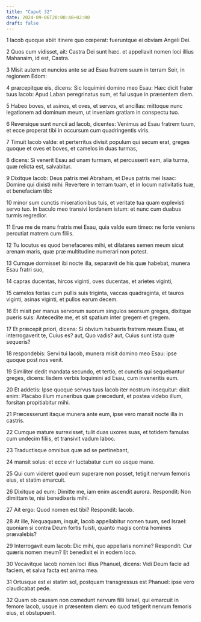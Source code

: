 ```yaml
---
title: "Caput 32"
date: 2024-09-06T20:00:48+02:00
draft: false
---
```



1 Iacob quoque abiit itinere quo cœperat: fueruntque ei obviam Angeli Dei.

2 Quos cum vidisset, ait: Castra Dei sunt hæc. et appellavit nomen loci illius Mahanaim, id est, Castra.

3 Misit autem et nuncios ante se ad Esau fratrem suum in terram Seir, in regionem Edom:

4 præcepitque eis, dicens: Sic loquimini domino meo Esau: Hæc dicit frater tuus Iacob: Apud Laban peregrinatus sum, et fui usque in præsentem diem.

5 Habeo boves, et asinos, et oves, et servos, et ancillas: mittoque nunc legationem ad dominum meum, ut inveniam gratiam in conspectu tuo.

6 Reversique sunt nuncii ad Iacob, dicentes: Venimus ad Esau fratrem tuum, et ecce properat tibi in occursum cum quadringentis viris.

7 Timuit Iacob valde: et perterritus divisit populum qui secum erat, greges quoque et oves et boves, et camelos in duas turmas,

8 dicens: Si venerit Esau ad unam turmam, et percusserit eam, alia turma, quæ relicta est, salvabitur.

9 Dixitque Iacob: Deus patris mei Abraham, et Deus patris mei Isaac: Domine qui dixisti mihi: Revertere in terram tuam, et in locum nativitatis tuæ, et benefaciam tibi:

10 minor sum cunctis miserationibus tuis, et veritate tua quam explevisti servo tuo. In baculo meo transivi Iordanem istum: et nunc cum duabus turmis regredior.

11 Erue me de manu fratris mei Esau, quia valde eum timeo: ne forte veniens percutiat matrem cum filiis.

12 Tu locutus es quod benefaceres mihi, et dilatares semen meum sicut arenam maris, quæ præ multitudine numerari non potest.

13 Cumque dormisset ibi nocte illa, separavit de his quæ habebat, munera Esau fratri suo,

14 capras ducentas, hircos viginti, oves ducentas, et arietes viginti,

15 camelos fœtas cum pullis suis triginta, vaccas quadraginta, et tauros viginti, asinas viginti, et pullos earum decem.

16 Et misit per manus servorum suorum singulos seorsum greges, dixitque pueris suis: Antecedite me, et sit spatium inter gregem et gregem.

17 Et præcepit priori, dicens: Si obvium habueris fratrem meum Esau, et interrogaverit te, Cuius es? aut, Quo vadis? aut, Cuius sunt ista quæ sequeris?

18 respondebis: Servi tui Iacob, munera misit domino meo Esau: ipse quoque post nos venit.

19 Similiter dedit mandata secundo, et tertio, et cunctis qui sequebantur greges, dicens: Iisdem verbis loquimini ad Esau, cum inveneritis eum.

20 Et addetis: Ipse quoque servus tuus Iacob iter nostrum insequitur: dixit enim: Placabo illum muneribus quæ præcedunt, et postea videbo illum, forsitan propitiabitur mihi.

21 Præcesserunt itaque munera ante eum, ipse vero mansit nocte illa in castris.

22 Cumque mature surrexisset, tulit duas uxores suas, et totidem famulas cum undecim filiis, et transivit vadum Iaboc.

23 Traductisque omnibus quæ ad se pertinebant,

24 mansit solus: et ecce vir luctabatur cum eo usque mane.

25 Qui cum videret quod eum superare non posset, tetigit nervum femoris eius, et statim emarcuit.

26 Dixitque ad eum: Dimitte me, iam enim ascendit aurora. Respondit: Non dimittam te, nisi benedixeris mihi.

27 Ait ergo: Quod nomen est tibi? Respondit: Iacob.

28 At ille, Nequaquam, inquit, Iacob appellabitur nomen tuum, sed Israel: quoniam si contra Deum fortis fuisti, quanto magis contra homines prævalebis?

29 Interrogavit eum Iacob: Dic mihi, quo appellaris nomine? Respondit: Cur quæris nomen meum? Et benedixit ei in eodem loco.

30 Vocavitque Iacob nomen loci illius Phanuel, dicens: Vidi Deum facie ad faciem, et salva facta est anima mea.

31 Ortusque est ei statim sol, postquam transgressus est Phanuel: ipse vero claudicabat pede.

32 Quam ob causam non comedunt nervum filii Israel, qui emarcuit in femore Iacob, usque in præsentem diem: eo quod tetigerit nervum femoris eius, et obstupuerit.

